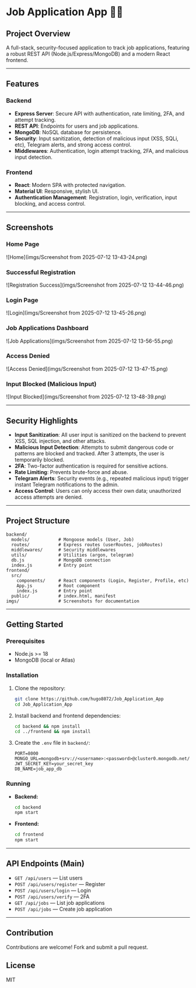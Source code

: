 ﻿# Job Application App 📑💼

## Project Overview
A full-stack, security-focused application to track job applications, featuring a robust REST API (Node.js/Express/MongoDB) and a modern React frontend.

---

## Features
### Backend
- **Express Server**: Secure API with authentication, rate limiting, 2FA, and attempt tracking.
- **REST API**: Endpoints for users and job applications.
- **MongoDB**: NoSQL database for persistence.
- **Security**: Input sanitization, detection of malicious input (XSS, SQLi, etc), Telegram alerts, and strong access control.
- **Middlewares**: Authentication, login attempt tracking, 2FA, and malicious input detection.

### Frontend
- **React**: Modern SPA with protected navigation.
- **Material UI**: Responsive, stylish UI.
- **Authentication Management**: Registration, login, verification, input blocking, and access control.

---

## Screenshots

### Home Page
![Home](imgs/Screenshot from 2025-07-12 13-43-24.png)

### Successful Registration
![Registration Success](imgs/Screenshot from 2025-07-12 13-44-46.png)

### Login Page
![Login](imgs/Screenshot from 2025-07-12 13-45-26.png)

### Job Applications Dashboard
![Job Applications](imgs/Screenshot from 2025-07-12 13-56-55.png)

### Access Denied
![Access Denied](imgs/Screenshot from 2025-07-12 13-47-15.png)

### Input Blocked (Malicious Input)
![Input Blocked](imgs/Screenshot from 2025-07-12 13-48-39.png)

---

## Security Highlights
- **Input Sanitization**: All user input is sanitized on the backend to prevent XSS, SQL injection, and other attacks.
- **Malicious Input Detection**: Attempts to submit dangerous code or patterns are blocked and tracked. After 3 attempts, the user is temporarily blocked.
- **2FA**: Two-factor authentication is required for sensitive actions.
- **Rate Limiting**: Prevents brute-force and abuse.
- **Telegram Alerts**: Security events (e.g., repeated malicious input) trigger instant Telegram notifications to the admin.
- **Access Control**: Users can only access their own data; unauthorized access attempts are denied.

---

## Project Structure
```
backend/
  models/           # Mongoose models (User, Job)
  routes/           # Express routes (userRoutes, jobRoutes)
  middlewares/      # Security middlewares
  utils/            # Utilities (argon, telegram)
  db.js             # MongoDB connection
  index.js          # Entry point
frontend/
  src/
    components/     # React components (Login, Register, Profile, etc)
    App.js          # Root component
    index.js        # Entry point
  public/           # index.html, manifest
imgs/               # Screenshots for documentation
```

---

## Getting Started
### Prerequisites
- Node.js >= 18
- MongoDB (local or Atlas)

### Installation
1. Clone the repository:
    ```sh
    git clone https://github.com/hugo8072/Job_Application_App
    cd Job_Application_App
    ```
2. Install backend and frontend dependencies:
    ```sh
    cd backend && npm install
    cd ../frontend && npm install
    ```
3. Create the `.env` file in `backend/`:
    ```dotenv
    PORT=8000
    MONGO_URL=mongodb+srv://<username>:<password>@cluster0.mongodb.net/
    JWT_SECRET_KEY=your_secret_key
    DB_NAME=job_app_db
    ```

### Running
- **Backend:**
    ```sh
    cd backend
    npm start
    ```
- **Frontend:**
    ```sh
    cd frontend
    npm start
    ```

---

## API Endpoints (Main)
- `GET /api/users` — List users
- `POST /api/users/register` — Register
- `POST /api/users/login` — Login
- `POST /api/users/verify` — 2FA
- `GET /api/jobs` — List job applications
- `POST /api/jobs` — Create job application

---

## Contribution
Contributions are welcome! Fork and submit a pull request.

## License
MIT



